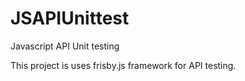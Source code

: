 # JSAPIUnittest
Javascript API Unit testing


This project is uses frisby.js framework for API testing.
